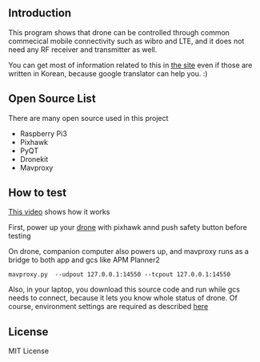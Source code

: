 ## Introduction   

This program shows that drone can be controlled through common commecical mobile connectivity such as wibro and LTE, and it does not need any RF receiver and transmitter as well.

You can get most of information related to this in [the site](http://tech.tigiminsight.com/2016/06/12/how-to-use-dronekit.html) even if those are written in Korean, because google translator can help you. :)  

## Open Source List

There are many open source used in this project 

- Raspberry Pi3 
- Pixhawk
- PyQT
- Dronekit
- Mavproxy

## How to test  

[This video](https://www.youtube.com/watch?v=6sRNNMlCmjM) shows how it works  

First, power up your [drone](https://pixhawk.org/platforms/multicopters/dji_flamewheel_450) with pixhawk annd push safety button before testing  

On drone, companion computer also powers up, and mavproxy runs as a bridge to both app and gcs like APM Planner2

	mavproxy.py  --udpout 127.0.0.1:14550 --tcpout 127.0.0.1:14550 

Also, in your laptop, you download this source code and run while gcs needs to connect, because it lets you know whole status of drone. Of course, environment settings are required as described [here](https://supertigim.github.io/2016/06/12/how-to-use-dronekit.html)

## License  
  
MIT License